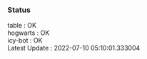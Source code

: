 ### Status


table : OK  
hogwarts : OK  
icy-bot : OK  
Latest Update : 2022-07-10 05:10:01.333004
